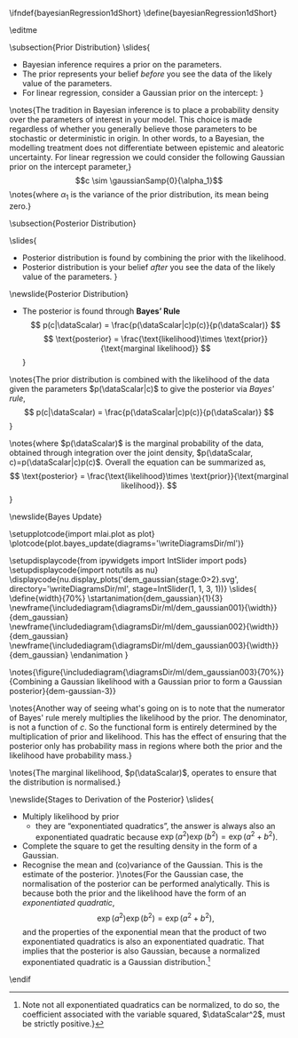 \ifndef{bayesianRegression1dShort}
\define{bayesianRegression1dShort}

\editme

\subsection{Prior Distribution}
\slides{
* Bayesian inference requires a prior on the parameters.
* The prior represents your belief *before* you see the data of the likely value of the parameters.
* For linear regression, consider a Gaussian prior on the intercept:
}

\notes{The tradition in Bayesian inference is to place a probability density over the parameters of interest in your model. This choice is made regardless of whether you generally believe those parameters to be stochastic or deterministic in origin. In other words, to a Bayesian, the modelling treatment does not differentiate between epistemic and aleatoric uncertainty. For linear regression we could consider the following Gaussian prior on the intercept parameter,}
  $$c \sim \gaussianSamp{0}{\alpha_1}$$
\notes{where $\alpha_1$ is the variance of the prior distribution, its mean being zero.}

\subsection{Posterior Distribution}

\slides{
* Posterior distribution is found by combining the prior with the likelihood.
* Posterior distribution is your belief *after* you see the data of the likely value of the parameters.
}

\newslide{Posterior Distribution}
* The posterior is found through **Bayes’ Rule**
  $$
  p(c|\dataScalar) = \frac{p(\dataScalar|c)p(c)}{p(\dataScalar)}
  $$
  $$
  \text{posterior} = \frac{\text{likelihood}\times \text{prior}}{\text{marginal likelihood}}
  $$}



\notes{The prior distribution is combined with the likelihood of the data given the parameters $p(\dataScalar|c)$ to give the posterior via *Bayes' rule*,
  $$
  p(c|\dataScalar) = \frac{p(\dataScalar|c)p(c)}{p(\dataScalar)}
  $$
  }
  
  \notes{where $p(\dataScalar)$ is the marginal probability of the data, obtained through integration over the joint density, $p(\dataScalar, c)=p(\dataScalar|c)p(c)$. Overall the equation can be summarized as,  
  $$
  \text{posterior} = \frac{\text{likelihood}\times \text{prior}}{\text{marginal likelihood}}.
  $$
  }



\newslide{Bayes Update}

\setupplotcode{import mlai.plot as plot}
\plotcode{plot.bayes_update(diagrams='\writeDiagramsDir/ml')}

\setupdisplaycode{from ipywidgets import IntSlider
import pods}
\setupdisplaycode{import notutils as nu}
\displaycode{nu.display_plots('dem_gaussian{stage:0>2}.svg', 
                            directory='\writeDiagramsDir/ml', 
							stage=IntSlider(1, 1, 3, 1))}
\slides{
\define{width}{70%}
\startanimation{dem_gaussian}{1}{3}
\newframe{\includediagram{\diagramsDir/ml/dem_gaussian001}{\width}}{dem_gaussian}
\newframe{\includediagram{\diagramsDir/ml/dem_gaussian002}{\width}}{dem_gaussian}
\newframe{\includediagram{\diagramsDir/ml/dem_gaussian003}{\width}}{dem_gaussian}
\endanimation
}

\notes{\figure{\includediagram{\diagramsDir/ml/dem_gaussian003}{70%}}{Combining a Gaussian likelihood with a Gaussian prior to form a Gaussian posterior}{dem-gaussian-3}}

\notes{Another way of seeing what's going on is to note that the numerator of Bayes' rule merely multiplies the likelihood by the prior. The denominator, is not a function of $c$. So the functional form is entirely determined by the multiplication of prior and likelihood. This has the effect of ensuring that the posterior only has probability mass in regions where both the prior and the likelihood have probability mass.}

\notes{The marginal likelihood, $p(\dataScalar)$, operates to ensure that the distribution is normalised.}

\newslide{Stages to Derivation of the Posterior}
\slides{
* Multiply likelihood by prior
  * they are “exponentiated quadratics”, the answer is always also an exponentiated quadratic because $\exp(a^2)\exp(b^2) = \exp(a^2 + b^2)$.
* Complete the square to get the resulting density in the form of a Gaussian.
* Recognise the mean and (co)variance of the Gaussian. This is the estimate of the posterior.
}\notes{For the Gaussian case, the normalisation of the posterior can be performed analytically. This is because both the prior and the likelihood have the form of an *exponentiated quadratic*,
$$
\exp(a^2)\exp(b^2) = \exp(a^2 + b^2),
$$
and the properties of the exponential mean that the product of two exponentiated quadratics is also an exponentiated quadratic. That implies that the posterior is also Gaussian, because a normalized exponentiated quadratic is a Gaussian distribution.[^normalize-gaussian]

[^normalize-gaussian]: Note not all exponentiated quadratics can be normalized, to do so, the coefficient associated with the variable squared, $\dataScalar^2$, must be strictly positive.}

\endif
